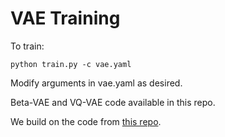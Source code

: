 # VAE Training

To train:

```
python train.py -c vae.yaml
```

Modify arguments in vae.yaml as desired.

Beta-VAE and VQ-VAE code available in this repo.

We build on the code from [this repo](https://github.com/nadavbh12/VQ-VAE).
